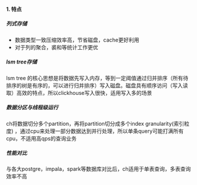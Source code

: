 #### 1. 特点

##### 列式存储

- 数据类型一致压缩效率高，节省磁盘，cache更好利用
- 对于列的聚合，裘和等统计工作更优

##### lsm tree存储

lsm tree 的核心思想是将数据先写入内存，等到一定阈值通过归并排序（所有待排序的树是有序的，可以进行归并排序）写入磁盘。磁盘具有顺序访问（写入读取）高效的特点，所以clickhouse写入很快，适用写入多的场景

##### 数据分区与线程级运行

ch将数据切分多个partition，再将partition切分成多个index granularity(索引粒度) ，通过cpu来处理一部分数据达到并行处理，所以单条query可能打满所有cpu，不适用高qps的查询业务

##### 性能对比

与各大postgre，impala，spark等数据库对比后，ch适用于单表查询，多表查询效率不高
